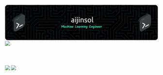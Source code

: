 <div align="center">
    <img src="./imgs/github-header-image.png"/>
</div>

<a href="mailto:jinsolkim719@gmail.com">
<img src="https://img.shields.io/badge/-GMAIL-violet?logo=gmail"/>
</a>

<br><br>

<picture>
<source
  srcset="https://github-readme-stats.vercel.app/api?username=aijinsol&show_icons=true&theme=dark&rank_icon=github"
  media="(prefers-color-scheme: dark)"
/>
<source
  srcset="https://github-readme-stats.vercel.app/api?username=aijinsol&show_icons=true&rank_icon=github"
  media="(prefers-color-scheme: light), (prefers-color-scheme: no-preference)"
/>
<img src="https://github-readme-stats.vercel.app/api?username=aijinsol&show_icons=true&rank_icon=github" />
</picture>


<a href="https://solved.ac/jinsolkim719">
    <img src="http://mazassumnida.wtf/api/generate_badge?boj=jinsolkim719"/>
</a>
